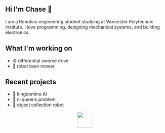 ## Hi I'm Chase 👋
I am a Robotics engineering student studying at Worcester Polytechnic Institute. I love programming, designing mechanical systems, and building electronics. 

## What I'm working on
- ⚙️ differential swerve drive
- 🏡 robot lawn mower

## Recent projects
- 🏰 kingdomino AI
- 👑 n-queens problem
- 🤖 object collection robot

<div style="display: flex; justify-content: center; flex-wrap: wrap;">
  <img src="https://github.com/user-attachments/assets/b8c4f472-3282-4e64-9353-844472847655" width="50"/>
</div>
